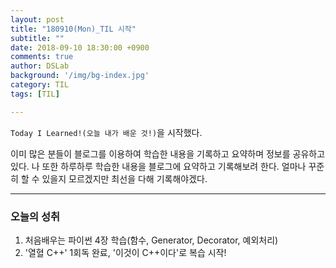 ```yaml
---
layout: post
title: "180910(Mon)_TIL 시작"
subtitle: ""
date: 2018-09-10 18:30:00 +0900
comments: true
author: DSLab
background: '/img/bg-index.jpg'
category: TIL
tags: [TIL]

---
```


`Today I Learned!(오늘 내가 배운 것!)`을 시작했다.

이미 많은 분들이 블로그를 이용하여 학습한 내용을 기록하고 요약하며 정보를 공유하고 있다. 나 또한 하루하루 학습한 내용을 블로그에 요약하고 기록해보려 한다. 얼마나 꾸준히 할 수 있을지 모르겠지만 최선을 다해 기록해야겠다.

---

### 오늘의 성취
1. 처음배우는 파이썬 4장 학습(함수, Generator, Decorator, 예외처리)
2. '열혈 C++' 1회독 완료, '이것이 C++이다'로 복습 시작!
